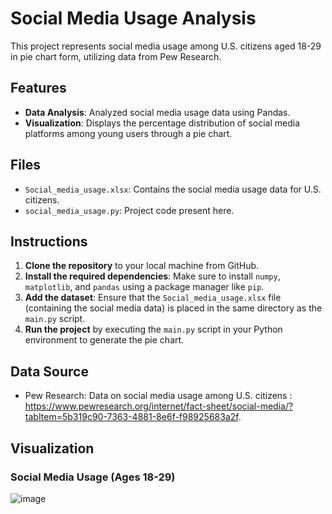 # Social Media Usage Analysis

This project represents social media usage among U.S. citizens aged 18-29 in pie chart form, utilizing data from Pew Research.

## Features
- **Data Analysis**: Analyzed social media usage data using Pandas.
- **Visualization**: Displays the percentage distribution of social media platforms among young users through a pie chart.

## Files
- `Social_media_usage.xlsx`: Contains the social media usage data for U.S. citizens.
- `social_media_usage.py`: Project code present here.

## Instructions
1. **Clone the repository** to your local machine from GitHub.
2. **Install the required dependencies**: Make sure to install `numpy`, `matplotlib`, and `pandas` using a package manager like `pip`.
3. **Add the dataset**: Ensure that the `Social_media_usage.xlsx` file (containing the social media data) is placed in the same directory as the `main.py` script.
4. **Run the project** by executing the `main.py` script in your Python environment to generate the pie chart.

## Data Source
- Pew Research: Data on social media usage among U.S. citizens : https://www.pewresearch.org/internet/fact-sheet/social-media/?tabItem=5b319c90-7363-4881-8e6f-f98925683a2f.

## Visualization
### Social Media Usage (Ages 18-29)
![image](https://github.com/user-attachments/assets/d33c362d-b33e-4af6-9d05-729170c91265)

